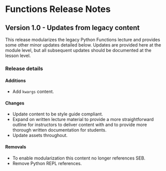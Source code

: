 <h1>
  <span class="headline">Functions</span>
  <span class="subhead">Release Notes</span>
</h1>

## Version 1.0 - Updates from legacy content

This release modularizes the legacy Python Functions lecture and provides some other minor updates detailed below. Updates are provided here at the module level, but all subsequent updates should be documented at the lesson level.

### Release details

#### Additions

- Add `kwargs` content.

#### Changes

- Update content to be style guide compliant.
- Expand on written lecture material to provide a more straightforward outline for instructors to deliver content with and to provide more thorough written documentation for students.
- Update assets throughout.

#### Removals

- To enable modularization this content no longer references SEB.
- Remove Python REPL references.
